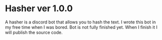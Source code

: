 # Hasher ver 1.0.0

A hasher is a discord bot that allows you to hash the text. I wrote this bot in my free time when I was bored.
Bot is not fully finished yet. When I finish it I will publish the source code.
